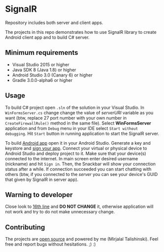# SignalR
Repository includes both server and client apps.

The projects in this repo demonstrates how to use SignalR library to create Android client app and to build C# server.

Minimum requirements
------------
<ul>
<li>Visual Studio 2015 or higher</li>
<li>Java SDK 8 (Java 1.8) or higher</li>
<li>Android Studio 3.0 (Canary 6) or higher</li>
<li>Gradle 3.0.0-alpha6 or higher</li>
</ul>

Usage
------------
To build C# project open `.sln` of the solution in your Visual Studio. In `WinFormsServer.cs` change change the value of <i>serverURI </i> variable as you want (btw, replace 27 port number with your own number in `CreateFirewallRule()` method in the same file). Select <b>WinFormsServer</b> application and from `Debug` menu in your IDE select `Start without debugging`. Hit `Start` button in running application to start the SignalR server.

To build [Android app](https://github.com/mirjalal/SignalR/tree/master/Client) open it in your Android Studio. Generate a key and keystore and [sign your app](https://developer.android.com/studio/publish/app-signing.html). Connect your virtual or physical device to Android Studio and deploy project to it. Make sure that your device(s) connected to the internet. In main screen enter desired username (nickname) and hit `Sign in`. Then, the Snackbar will show your connection status after a while. If connection succeeded you can start chatting with others (btw, if you connected to the <i>server</i> you can see your device's GUID that given by SignalR in server app).

## Warning to developer
Close look to [16th line](https://github.com/mirjalal/SignalR/blob/master/Client/app/build.gradle#L16) and <b>DO NOT CHANGE</b> it, otherwise application will not work and try to do not make unnecessary change.

Contributing
------------
The projects are [open source](https://github.com/mirjalal/SignalR/blob/master/LICENSE.md) and powered by me (Mirjalal Talishinski). Feel free and report bugs without hesitations. ;) :) 
